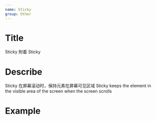 ```yaml
---
name: Sticky
group: Other
---
```


# Title

Sticky 附着
Sticky

# Describe

Sticky 在屏幕滚动时，保持元素在屏幕可见区域
Sticky keeps the element in the visible area of the screen when the screen scrolls

# Example
